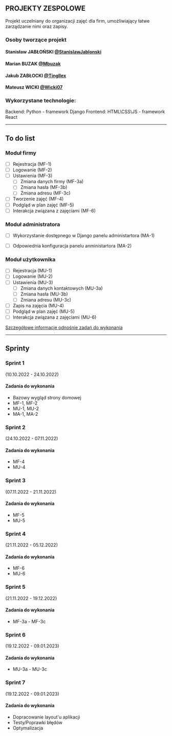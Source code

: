 
## PROJEKTY ZESPOLOWE

Projekt uczelniany do organizacji zajęć dla firm, umożliwiający łatwe zarządzanie nimi oraz zapisy.

### Osoby tworzące projekt
#### Stanisław JABŁOŃSKI [@StanislawJablonski](https://github.com/StanislawJablonski)
#### Marian BUZAK [@Mbuzak](https://github.com/Mbuzak)
#### Jakub ZABŁOCKI [@Tingllex](https://github.com/Tingllex)
#### Mateusz WICKI [@Wicki07](https://github.com/Wicki07)

### Wykorzystane technologie:

Backend: Python - framework Django
Frontend: HTML\CSS\JS - framework React

---


## To do list

### **Moduł firmy**
- [ ] Rejestracja (MF-1)
- [ ] Logowanie (MF-2)
- [ ] Ustawienia (MF-3)
  - [ ] Zmiana danych firmy (MF-3a)
  - [ ] Zmiana hasła (MF-3b)
  - [ ] Zmiana adresu (MF-3c)
- [ ] Tworzenie zajęć (MF-4)
- [ ] Podgląd w plan zajęć (MF-5)
- [ ] Interakcja związana z zajęciami (MF-6)

### **Moduł administratora**
- [ ] Wykorzystanie dostępnego w Django panelu administartora (MA-1)
- [ ] Odpowiednia konfiguracja panelu anministartora (MA-2)


### **Moduł użytkownika**
- [ ] Rejestracja (MU-1)
- [ ] Logowanie (MU-2)
- [ ] Ustawienia (MU-3)
  - [ ] Zmiana danych kontaktowych (MU-3a)
  - [ ] Zmiana hasła (MU-3b)
  - [ ] Zmiana adresu (MU-3c)
- [ ] Zapis na zajęcia (MU-4)
- [ ] Podgląd w plan zajęć (MU-5)
- [ ] Interakcja związana z zajęciami (MU-6)

[Szczegółowe informacje odnośnie zadań do wykonania](https://docs.google.com/document/d/1dR-Q93KFs1qm4idx1WcPbvwfQXEifeeVrZJvhbyHjkQ/edit?usp=sharing)


---


## Sprinty

### **Sprint 1**
(10.10.2022 - 24.10.2022)

#### Zadania do wykonania 
- Bazowy wygląd strony domowej
- MF-1, MF-2
- MU-1, MU-2
- MA-1, MA-2

### **Sprint 2**
(24.10.2022 - 07.11.2022)

#### Zadania do wykonania 
- MF-4
- MU-4

### **Sprint 3**
(07.11.2022 - 21.11.2022)

#### Zadania do wykonania 
- MF-5
- MU-5

### **Sprint 4**
(21.11.2022 - 05.12.2022)

#### Zadania do wykonania 
- MF-6
- MU-6

### **Sprint 5**
(21.11.2022 - 19.12.2022)

#### Zadania do wykonania 
- MF-3a - MF-3c

### **Sprint 6**
(19.12.2022 - 09.01.2023)

#### Zadania do wykonania 
- MU-3a - MU-3c

### **Sprint 7**
(19.12.2022 - 09.01.2023)

#### Zadania do wykonania 
- Dopracowanie layout'u aplikacji
- Testy/Poprawki błędów
- Optymalizacja
